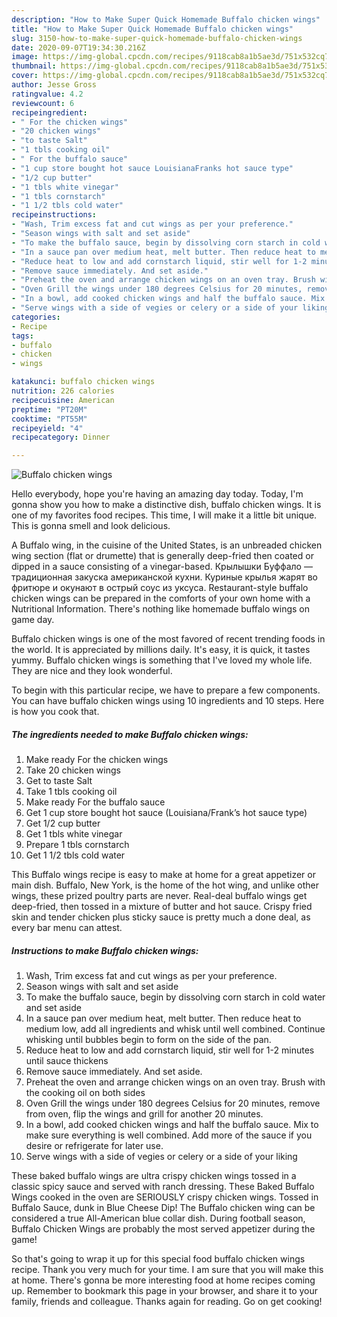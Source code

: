 ```yaml
---
description: "How to Make Super Quick Homemade Buffalo chicken wings"
title: "How to Make Super Quick Homemade Buffalo chicken wings"
slug: 3150-how-to-make-super-quick-homemade-buffalo-chicken-wings
date: 2020-09-07T19:34:30.216Z
image: https://img-global.cpcdn.com/recipes/9118cab8a1b5ae3d/751x532cq70/buffalo-chicken-wings-recipe-main-photo.jpg
thumbnail: https://img-global.cpcdn.com/recipes/9118cab8a1b5ae3d/751x532cq70/buffalo-chicken-wings-recipe-main-photo.jpg
cover: https://img-global.cpcdn.com/recipes/9118cab8a1b5ae3d/751x532cq70/buffalo-chicken-wings-recipe-main-photo.jpg
author: Jesse Gross
ratingvalue: 4.2
reviewcount: 6
recipeingredient:
- " For the chicken wings"
- "20 chicken wings"
- "to taste Salt"
- "1 tbls cooking oil"
- " For the buffalo sauce"
- "1 cup store bought hot sauce LouisianaFranks hot sauce type"
- "1/2 cup butter"
- "1 tbls white vinegar"
- "1 tbls cornstarch"
- "1 1/2 tbls cold water"
recipeinstructions:
- "Wash, Trim excess fat and cut wings as per your preference."
- "Season wings with salt and set aside"
- "To make the buffalo sauce, begin by dissolving corn starch in cold water and set aside"
- "In a sauce pan over medium heat, melt butter. Then reduce heat to medium low, add all ingredients and whisk until well combined. Continue whisking until bubbles begin to form on the side of the pan."
- "Reduce heat to low and add cornstarch liquid, stir well for 1-2 minutes until sauce thickens"
- "Remove sauce immediately. And set aside."
- "Preheat the oven and arrange chicken wings on an oven tray. Brush with the cooking oil on both sides"
- "Oven Grill the wings under 180 degrees Celsius for 20 minutes, remove from oven, flip the wings and grill for another 20 minutes."
- "In a bowl, add cooked chicken wings and half the buffalo sauce. Mix to make sure everything is well combined. Add more of the sauce if you desire or refrigerate for later use."
- "Serve wings with a side of vegies or celery or a side of your liking"
categories:
- Recipe
tags:
- buffalo
- chicken
- wings

katakunci: buffalo chicken wings 
nutrition: 226 calories
recipecuisine: American
preptime: "PT20M"
cooktime: "PT55M"
recipeyield: "4"
recipecategory: Dinner

---
```



![Buffalo chicken wings](https://img-global.cpcdn.com/recipes/9118cab8a1b5ae3d/751x532cq70/buffalo-chicken-wings-recipe-main-photo.jpg)

Hello everybody, hope you're having an amazing day today. Today, I'm gonna show you how to make a distinctive dish, buffalo chicken wings. It is one of my favorites food recipes. This time, I will make it a little bit unique. This is gonna smell and look delicious.

A Buffalo wing, in the cuisine of the United States, is an unbreaded chicken wing section (flat or drumette) that is generally deep-fried then coated or dipped in a sauce consisting of a vinegar-based. Крылышки Буффало — традиционная закуска американской кухни. Куриные крылья жарят во фритюре и окунают в острый соус из уксуса. Restaurant-style buffalo chicken wings can be prepared in the comforts of your own home with a Nutritional Information. There&#39;s nothing like homemade buffalo wings on game day.

Buffalo chicken wings is one of the most favored of recent trending foods in the world. It is appreciated by millions daily. It's easy, it is quick, it tastes yummy. Buffalo chicken wings is something that I've loved my whole life. They are nice and they look wonderful.


To begin with this particular recipe, we have to prepare a few components. You can have buffalo chicken wings using 10 ingredients and 10 steps. Here is how you cook that.

<!--inarticleads1-->

##### The ingredients needed to make Buffalo chicken wings:

1. Make ready  For the chicken wings
1. Take 20 chicken wings
1. Get to taste Salt
1. Take 1 tbls cooking oil
1. Make ready  For the buffalo sauce
1. Get 1 cup store bought hot sauce (Louisiana/Frank’s hot sauce type)
1. Get 1/2 cup butter
1. Get 1 tbls white vinegar
1. Prepare 1 tbls cornstarch
1. Get 1 1/2 tbls cold water


This Buffalo wings recipe is easy to make at home for a great appetizer or main dish. Buffalo, New York, is the home of the hot wing, and unlike other wings, these prized poultry parts are never. Real-deal buffalo wings get deep-fried, then tossed in a mixture of butter and hot sauce. Crispy fried skin and tender chicken plus sticky sauce is pretty much a done deal, as every bar menu can attest. 

<!--inarticleads2-->

##### Instructions to make Buffalo chicken wings:

1. Wash, Trim excess fat and cut wings as per your preference.
1. Season wings with salt and set aside
1. To make the buffalo sauce, begin by dissolving corn starch in cold water and set aside
1. In a sauce pan over medium heat, melt butter. Then reduce heat to medium low, add all ingredients and whisk until well combined. Continue whisking until bubbles begin to form on the side of the pan.
1. Reduce heat to low and add cornstarch liquid, stir well for 1-2 minutes until sauce thickens
1. Remove sauce immediately. And set aside.
1. Preheat the oven and arrange chicken wings on an oven tray. Brush with the cooking oil on both sides
1. Oven Grill the wings under 180 degrees Celsius for 20 minutes, remove from oven, flip the wings and grill for another 20 minutes.
1. In a bowl, add cooked chicken wings and half the buffalo sauce. Mix to make sure everything is well combined. Add more of the sauce if you desire or refrigerate for later use.
1. Serve wings with a side of vegies or celery or a side of your liking


These baked buffalo wings are ultra crispy chicken wings tossed in a classic spicy sauce and served with ranch dressing. These Baked Buffalo Wings cooked in the oven are SERIOUSLY crispy chicken wings. Tossed in Buffalo Sauce, dunk in Blue Cheese Dip! The Buffalo chicken wing can be considered a true All-American blue collar dish. During football season, Buffalo Chicken Wings are probably the most served appetizer during the game! 

So that's going to wrap it up for this special food buffalo chicken wings recipe. Thank you very much for your time. I am sure that you will make this at home. There's gonna be more interesting food at home recipes coming up. Remember to bookmark this page in your browser, and share it to your family, friends and colleague. Thanks again for reading. Go on get cooking!
